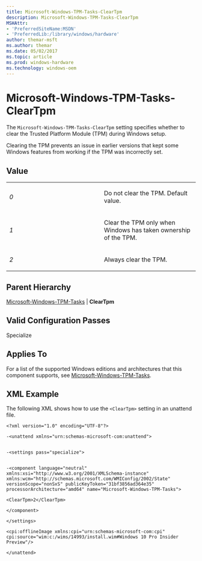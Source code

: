 ```yaml
---
title: Microsoft-Windows-TPM-Tasks-ClearTpm
description: Microsoft-Windows-TPM-Tasks-ClearTpm
MSHAttr:
- 'PreferredSiteName:MSDN'
- 'PreferredLib:/library/windows/hardware'
author: themar-msft
ms.author: themar
ms.date: 05/02/2017
ms.topic: article
ms.prod: windows-hardware
ms.technology: windows-oem
---
```


# Microsoft-Windows-TPM-Tasks-ClearTpm

The `Microsoft-Windows-TPM-Tasks-ClearTpm` setting specifies whether to clear the Trusted Platform Module (TPM) during Windows setup.

Clearing the TPM prevents an issue in earlier versions that kept some Windows features from working if the TPM was incorrectly set.

## Value


<table>
<colgroup>
<col width="50%" />
<col width="50%" />
</colgroup>
<tbody>
<tr class="odd">
<td><p><em>0</em></p></td>
<td><p>Do not clear the TPM. Default value.</p></td>
</tr><tr class="even">
<td><p><em>1</em></p></td>
<td><p>Clear the TPM only when Windows has taken ownership of the TPM. </p></td>
</tr><tr class="odd">
<td><p><em>2</em></p></td>
<td><p>Always clear the TPM. </p></td>
</tr>
</tbody>
</table>

## Parent Hierarchy


[Microsoft-Windows-TPM-Tasks](microsoft-windows-tpm-tasks.md) | **ClearTpm**

## Valid Configuration Passes


Specialize

## Applies To


For a list of the supported Windows editions and architectures that this component supports, see [Microsoft-Windows-TPM-Tasks](microsoft-windows-tpm-tasks.md).

## XML Example


The following XML shows how to use the `<ClearTpm>` setting in an unattend file.

```
<?xml version="1.0" encoding="UTF-8"?>

-<unattend xmlns="urn:schemas-microsoft-com:unattend">


-<settings pass="specialize">


-<component language="neutral" xmlns:xsi="http://www.w3.org/2001/XMLSchema-instance" xmlns:wcm="http://schemas.microsoft.com/WMIConfig/2002/State" versionScope="nonSxS" publicKeyToken="31bf3856ad364e35" processorArchitecture="amd64" name="Microsoft-Windows-TPM-Tasks">

<ClearTpm>2</ClearTpm>

</component>

</settings>

<cpi:offlineImage xmlns:cpi="urn:schemas-microsoft-com:cpi" cpi:source="wim:c:/wims/14993/install.wim#Windows 10 Pro Insider Preview"/>

</unattend>
```

